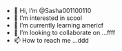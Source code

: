 - 👋 Hi, I’m @Sasha001100110
- 👀 I’m interested in scool
- 🌱 I’m currently learning americf
- 💞️ I’m looking to collaborate on ...ffff
- 📫 How to reach me ...ddd

<!---
Sasha001100110/Sasha001100110 is a ✨ special ✨ repository because its `README.md` (this file) appears on your GitHub profile.
You can click the Preview link to take a look at your changes.
--->
